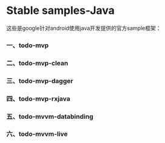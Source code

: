 # Stable samples-Java
这些是google针对android使用java开发提供的官方sample框架：
### 一、todo-mvp




### 二、todo-mvp-clean






### 三、todo-mvp-dagger




### 四、todo-mvp-rxjava





### 五、todo-mvvm-databinding




### 六、todo-mvvm-live
